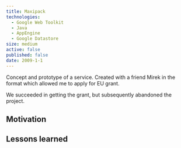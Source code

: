 ```yaml
---
title: Maxipack
technologies:
  - Google Web Toolkit
  - Java
  - AppEngine
  - Google Datastore
size: medium
active: false
published: false
date: 2009-1-1
---
```

Concept and prototype of a service. Created with a friend Mirek in the format which allowed me to apply for EU grant.

We succeeded in getting the grant, but subsequently abandoned the project.

## Motivation

## Lessons learned
